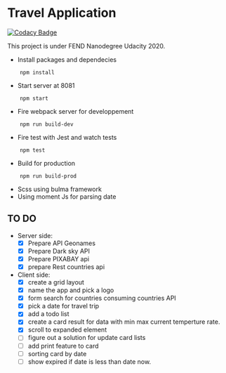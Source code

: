 ﻿# Travel Application

[![Codacy Badge](https://api.codacy.com/project/badge/Grade/6d146be402194499abcbdfbd64b087e4)](https://app.codacy.com/manual/akramgassem/travell-app?utm_source=github.com&utm_medium=referral&utm_content=akramgassem/travell-app&utm_campaign=Badge_Grade_Dashboard)


This project is under FEND Nanodegree Udacity 2020.

- Install packages and dependecies

````node
    npm install
````

- Start server at 8081

````node
    npm start
````

- Fire webpack server for developpement

````node
    npm run build-dev
````

- Fire test with Jest and watch tests

````node
    npm test
````

- Build for production

````node
    npm run build-prod
````

- Scss using bulma framework
- Using moment Js for parsing date

## TO DO

- Server side:
  - [x] Prepare API Geonames
  - [x] Prepare Dark sky API
  - [x] Prepare PIXABAY api
  - [x] prepare Rest countries api
- Client side:
  - [x] create a grid layout
  - [x] name the app and pick a logo
  - [x] form search for countries consuming countries API
  - [x] pick a date for travel trip
  - [x] add a todo list
  - [x] create a card result for data with min max current temperture rate.
  - [x] scroll to expanded element
  - [ ] figure out a solution for update card lists
  - [ ] add print feature to card
  - [ ] sorting card by date
  - [ ] show expired if date is less than date now.
